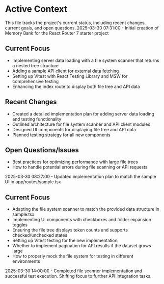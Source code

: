 # Active Context

This file tracks the project's current status, including recent changes, current goals, and open questions.
2025-03-30 07:31:00 - Initial creation of Memory Bank for the React Router 7 starter project

## Current Focus

* Implementing server data loading with a file system scanner that returns a nested tree structure
* Adding a sample API client for external data fetching
* Setting up Vitest with React Testing Library and MSW for comprehensive testing
* Enhancing the index route to display both file tree and API data

## Recent Changes

* Created a detailed implementation plan for adding server data loading and testing functionality
* Outlined architecture for file system scanner and API client modules
* Designed UI components for displaying file tree and API data
* Planned testing strategy for all new components

## Open Questions/Issues

* Best practices for optimizing performance with large file trees
* How to handle potential errors during file scanning or API requests

2025-03-30 08:27:00 - Updated implementation plan to match the sample UI in app/routes/sample.tsx

## Current Focus

* Adapting the file system scanner to match the provided data structure in sample.tsx
* Implementing UI components with checkboxes and folder expansion toggles
* Ensuring the file tree displays token counts and supports checked/unchecked states
* Setting up Vitest testing for the new implementation
* Whether to implement pagination for API results if the dataset grows large
* How to properly mock the file system for testing in different environments

2025-03-30 14:00:00 - Completed file scanner implementation and successful test execution. Shifting focus to further API integration tasks.